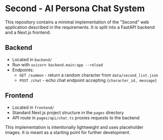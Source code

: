 # Second - AI Persona Chat System

This repository contains a minimal implementation of the "Second" web application described in the requirements. It is split into a FastAPI backend and a Next.js frontend.

## Backend

* Located in `backend/`
* Run with `uvicorn backend.main:app --reload`
* Endpoints:
  * `GET /summon` - return a random character from `data/second_list.json`
  * `POST /chat` - echo chat endpoint accepting `{character_id, message}`

## Frontend

* Located in `frontend/`
* Standard Next.js project structure in the `pages` directory
* API route in `pages/api/chat.ts` proxies requests to the backend

This implementation is intentionally lightweight and uses placeholder images. It is meant as a starting point for further development.
